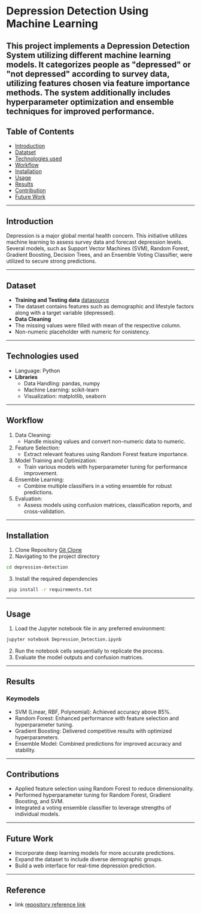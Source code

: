 # **Depression Detection Using Machine Learning**

This project implements a Depression Detection System utilizing different machine learning models. It categorizes people as "depressed" or "not depressed" according to survey data, utilizing features chosen via feature importance methods. The system additionally includes hyperparameter optimization and ensemble techniques for improved performance.
---
## **Table of Contents**
- [Introduction](#Introduction)
- [Datatset](#Dataset)
- [Technologies used](#Technologies_used)
- [Workflow](#Workflow)
- [Installation](#Installation)
- [Usage](#Usage)
- [Results](#Results)
- [Contribution](#Contribution)
- [Future Work](#Future_Work)

---
## **Introduction**
Depression is a major global mental health concern. This initiative utilizes machine learning to assess survey data and forecast depression levels. Several models, such as Support Vector Machines (SVM), Random Forest, Gradient Boosting, Decision Trees, and an Ensemble Voting Classifier, were utilized to secure strong predictions. 

---
## **Dataset**
- **Training and Testing data** [datasource](https://github.com/ShashiWerdun/mental-health-prediction/tree/master/dataset)
-   The dataset contains features such as demographic and lifestyle factors along with a target variable (depressed).
- **Data Cleaning**
-    The missing values were filled with mean of the respective column.
-    Non-numeric placeholder with numeric for conistency.
  
---
## **Technologies used**
- Language: Python
- **Libraries**
   - Data Handling: pandas, numpy
   - Machine Learning: scikit-learn
   - Visualization: matplotlib, seaborn
 
---
## **Workflow**
1. Data Cleaning:
     - Handle missing values and convert non-numeric data to numeric.
2. Feature Selection:
     - Extract relevant features using Random Forest feature importance.
3. Model Training and Optimization:
     - Train various models with hyperparameter tuning for performance improvement.
4. Ensemble Learning:
     - Combine multiple classifiers in a voting ensemble for robust predictions.
5.  Evaluation:
     - Assess models using confusion matrices, classification reports, and cross-validation.

---
## **Installation**
1. Clone Repository [Git Clone](https://github.com/your-username/depression-detection.git)
2. Navigating to the project directory
  ```bash
 cd depression-detection
```
3. Install the required dependencies
```bash
 pip install -r requirements.txt
```

---
## **Usage**
1. Load the Jupyter notebook file in any preferred environment:
```bash
jupyter notebook Depression_Detection.ipynb
```
2. Run the notebook cells sequentially to replicate the process.
3. Evaluate the model outputs and confusion matrices.

---
## **Results**
### **Keymodels**
- SVM (Linear, RBF, Polynomial): Achieved accuracy above 85%.
- Random Forest: Enhanced performance with feature selection and hyperparameter tuning.
- Gradient Boosting: Delivered competitive results with optimized hyperparameters.
- Ensemble Model: Combined predictions for improved accuracy and stability.

---
## **Contributions**
- Applied feature selection using Random Forest to reduce dimensionality.
- Performed hyperparameter tuning for Random Forest, Gradient Boosting, and SVM.
- Integrated a voting ensemble classifier to leverage strengths of individual models.

---
## **Future Work**
- Incorporate deep learning models for more accurate predictions.
- Expand the dataset to include diverse demographic groups.
- Build a web interface for real-time depression prediction.

---
## **Reference**
- link
  [repository reference link](https://github.com/ShashiWerdun/mental-health-prediction/tree/master)
  









